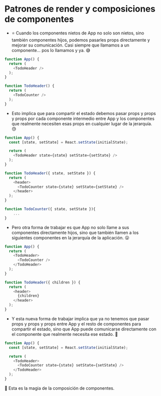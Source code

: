 # Patrones de render y composiciones de componentes

- ⭐️ Cuando los componentes nietos de App no solo son nietos, sino también componentes hijos, podemos pasarles props directamente y mejorar su comunicación. Casi siempre que llamamos a un componente… pos lo llamamos y ya. 😅

```js
function App() {
  return (
    <TodoHeader />
  );
}

function TodoHeader() {
  return (
    <TodoCounter />
  );
}
```

- Esto implica que para compartir el estado debemos pasar props y props y props por cada componente intermedio entre App y los componentes que realmente necesiten esas props en cualquier lugar de la jerarquía. 😓

```js
function App() {
  const [state, setState] = React.setState(initialState);

  return (
    <TodoHeader state={state} setState={setState} />
  );
}

function TodoHeader({ state, setState }) {
  return (
    <header>
      <TodoCounter state={state} setState={setState} />
    </header>
  );
}

function TodoCounter({ state, setState }){
    ...
}
```

- Pero otra forma de trabajar es que App no solo llame a sus componentes directamente hijos, sino que también llamen a los siguientes componentes en la jerarquía de la aplicación. 😮

```js
function App() {
  return (
    <TodoHeader>
      <TodoCounter />
    </TodoHeader>
  );
}

function TodoHeader({ children }) {
  return (
    <header>
      {children}
    </header>
  );
}
```

- Y esta nueva forma de trabajar implica que ya no tenemos que pasar props y props y props entre App y el resto de componentes para compartir el estado, sino que App puede comunicarse directamente con el componente que realmente necesita ese estado. 🤩

```js
function App() {
  const [state, setState] = React.setState(initialState);

  return (
    <TodoHeader>
      <TodoCounter state={state} setState={setState} />
    </TodoHeader>
  );
}
```

💚 Esta es la magia de la composición de componentes.